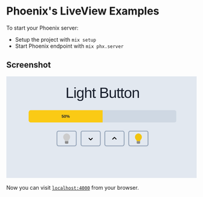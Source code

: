 # Phoenix's LiveView Examples

To start your Phoenix server:

  * Setup the project with `mix setup`
  * Start Phoenix endpoint with `mix phx.server`

## Screenshot
![Screenshot](/assets/static/screenshot.png)

Now you can visit [`localhost:4000`](http://localhost:4000) from your browser.
